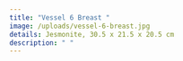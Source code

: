 ```yaml
---
title: "Vessel 6 Breast "
image: /uploads/vessel-6-breast.jpg
details: Jesmonite, 30.5 x 21.5 x 20.5 cm
description: " "
---
```

